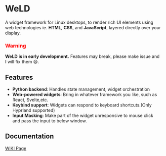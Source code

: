 # WeLD


A widget framework for Linux desktops, to render rich UI elements using web technologies ie. **HTML**, **CSS**, and **JavaScript**, layered directly over your display.


### <div style="color:red">Warning</div>
**WeLD is in early development.**
Features may break, please make issue and I will fix them 😆.

## Features
- **Python backend**: Handles state management, widget orchestration
- **Web-powered widgets**: Bring in whatever framework you like, such as React, Svelte,etc.
- **Keybind support**: Widgets can respond to keyboard shortcuts.(Only Hyprland supported) 
- **Input Masking**: Make part of the widget unresponsive to mouse click and pass the input to below window.

## Documentation
[WIKI Page](https://github.com/fjueic/WeLD/wiki)

